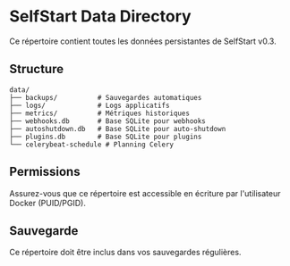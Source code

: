 # SelfStart Data Directory

Ce répertoire contient toutes les données persistantes de SelfStart v0.3.

## Structure

```
data/
├── backups/          # Sauvegardes automatiques
├── logs/             # Logs applicatifs
├── metrics/          # Métriques historiques
├── webhooks.db       # Base SQLite pour webhooks
├── autoshutdown.db   # Base SQLite pour auto-shutdown
├── plugins.db        # Base SQLite pour plugins
└── celerybeat-schedule # Planning Celery
```

## Permissions

Assurez-vous que ce répertoire est accessible en écriture par l'utilisateur Docker (PUID/PGID).

## Sauvegarde

Ce répertoire doit être inclus dans vos sauvegardes régulières.
